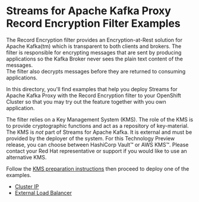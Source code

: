 # Streams for Apache Kafka Proxy Record Encryption Filter Examples

The Record Encryption filter provides an Encryption-at-Rest solution for Apache Kafka(tm) which is transparent to both clients and brokers. 
The filter is responsible for encrypting messages that are sent by producing applications so the Kafka Broker never sees the plain text content of the messages.  
The filter also decrypts messages before they are returned to consuming applications.

In this directory, you'll find examples that help you deploy Streams for Apache Kafka Proxy with the Record Encryption filter to your OpenShift Cluster so that you may try out the feature together
with you own application.

The filter relies on a Key Management System (KMS). The role of the KMS is to provide cryptographic functions and act as a repository of key-material. The KMS is *not* part of Streams for Apache Kafka.  It is external and must be provided by the deployer of the system.  For this Technology Preview release, you can choose
between HashiCorp Vault&#8482; or AWS KMS&#8482;. Please contact your Red Hat representative or support if you would like to use an alternative KMS.


Follow the [KMS preparation instructions](./PREPARE_KMS.md) then proceed to deploy one of the examples.  

* [Cluster IP](./cluster-ip)
* [External Load Balancer](./load-balancer)


